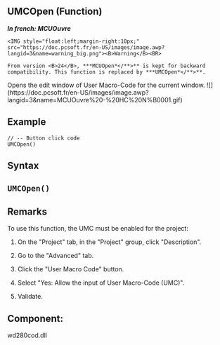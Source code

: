 


## UMCOpen (Function)

***In french: MCUOuvre***

<DIV class="specObsolete">
	<IMG style="float:left;margin-right:10px;" src="https://doc.pcsoft.fr/en-US/images/image.awp?langid=3&name=warning_big.png"><B>Warning</B><BR>
	From version <B>24</B>, ***MCUOpen*</**>** is kept for backward compatibility. This function is replaced by ***UMCOpen*</**>**.
</DIV><a name="XUse"></a>
<a name="Use"></a>
<a name="description"></a>
Opens the edit window of User Macro-Code for the current window.
![](https://doc.pcsoft.fr/en-US/images/image.awp?langid=3&name=MCUOuvre%20-%20HC%20N%B0001.gif)

<a name="Example1"></a>
<a name="sample_code"></a>

## Example


```wl
// -- Button click code 
UMCOpen()
```

<a name="XSYNTAX"></a>
<a name="SYNTAX1"></a>

## Syntax

`UMCOpen()`
---



<a name="NOTE0"></a>
<a name="NOTE0_1"></a>

## Remarks
To use this function, the UMC must be enabled for the project: 

1. On the "Project" tab, in the "Project" group, click "Description". 

2. Go to the "Advanced" tab. 

3. Click the "User Macro Code" button. 

4. Select "Yes: Allow the input of User Macro-Code (UMC)". 

5. Validate. 




<a name="XComponent"></a>

## Component:
wd280cod.dll
